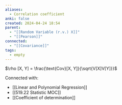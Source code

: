 ```yaml
---
aliases:
  - Correlation coefficient
anki: false
created: 2024-04-24 18:54
parent:
  - "[[Random Variable (r.v.) X]]"
  - "[[Pearson]]"
connected:
  - "[[Covariance]]"
tags:
  - empty
---
```

 
 $\rho [X, Y] = \frac{\text{Cov}[X, Y]}{\sqrt{V[X]V[Y]}}$




Connected with:
- [[Linear and Polynomial Regression]]
- [[519.22 Statistic MOC]]
- [[Coefficient of determination]]
